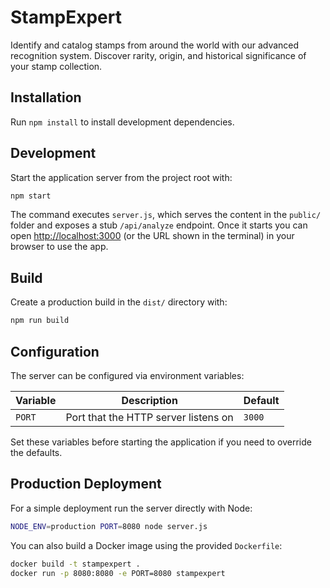 # StampExpert
Identify and catalog stamps from around the world with our advanced recognition system. Discover rarity, origin, and historical significance of your stamp collection.

## Installation
Run `npm install` to install development dependencies.

## Development
Start the application server from the project root with:

```bash
npm start
```

The command executes `server.js`, which serves the content in the `public/` folder and exposes a stub `/api/analyze` endpoint. Once it starts you can open [http://localhost:3000](http://localhost:3000) (or the URL shown in the terminal) in your browser to use the app.

## Build
Create a production build in the `dist/` directory with:

```bash
npm run build
```

## Configuration

The server can be configured via environment variables:

| Variable | Description | Default |
| -------- | ----------- | ------- |
| `PORT`   | Port that the HTTP server listens on | `3000` |

Set these variables before starting the application if you need to override the defaults.

## Production Deployment

For a simple deployment run the server directly with Node:

```bash
NODE_ENV=production PORT=8080 node server.js
```

You can also build a Docker image using the provided `Dockerfile`:

```bash
docker build -t stampexpert .
docker run -p 8080:8080 -e PORT=8080 stampexpert
```
